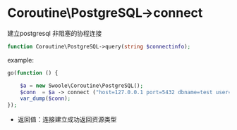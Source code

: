 # Coroutine\PostgreSQL->connect

建立postgresql 非阻塞的协程连接
```php
function Coroutine\PostgreSQL->query(string $connectinfo);
```
example:

```php
go(function () {

    $a = new Swoole\Coroutine\PostgreSQL();
    $conn  = $a -> connect ("host=127.0.0.1 port=5432 dbname=test user=wuzhenyu password=");
	var_dump($conn);
});
```
* 返回值：连接建立成功返回资源类型
